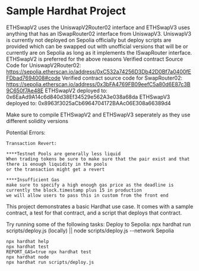 # Sample Hardhat Project

ETHSwapV2 uses the UniswapV2Router02 interface and ETHSwapV3 uses anything that has an ISwapRouter02 interface from UniswapV3.
UniswapV3 is currently not deployed on Sepolia officially but deploy scripts are provided which can be swapped out with unofficial 
versions that will be or currently are on Sepolia as long as it implements the ISwapRouter interface.
ETHSwapV2 is preferred for the above reasons
Verified contract Source Code for UniswapV2Router02: https://sepolia.etherscan.io/address/0xC532a74256D3Db42D0Bf7a0400fEFDbad7694008#code
Verified contract source code for SwapRouter02: https://sepolia.etherscan.io/address/0x3bFA4769FB09eefC5a80d6E87c3B9C650f7Ae48E
ETHSwapV2 deployed to: 0x6EaAd9A14c6d840d38Ef34529e562A3e038a68da
ETHSwapV3 deployed to: 0x8963f3025aCb6964704172BAAc06E308a66389d4

Make sure to compile ETHSwapV2 and ETHSwapV3 seperately as they use different solidity versions


Potential Errors:

    Transaction Revert:

    ****Testnet Pools are generally less liquid
    When trading tokens be sure to make sure that the pair exist and that there is enough liquidity in the pools 
    or the transaction might get a revert

    ****Insufficient Gas
    make sure to specify a high enough gas price as the deadline is currently the block.timestamp plus 15 in production
    we will allow users to pass this in custom from the front end






This project demonstrates a basic Hardhat use case. It comes with a sample contract, a test for that contract, and a script that deploys that contract.

Try running some of the following tasks:
Deploy to Sepolia: npx hardhat run scripts/deploy.js (locally) || node scripts/deploy.js --network Sepolia

```shell
npx hardhat help
npx hardhat test
REPORT_GAS=true npx hardhat test
npx hardhat node
npx hardhat run scripts/deploy.js
```
